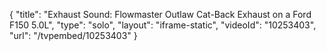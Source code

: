 {
    "title": "Exhaust Sound: Flowmaster Outlaw Cat-Back Exhaust on a Ford F150 5.0L",
    "type": "solo",
    "layout": "iframe-static",
    "videoId": "10253403",
    "url": "\/tvpembed\/10253403"
}